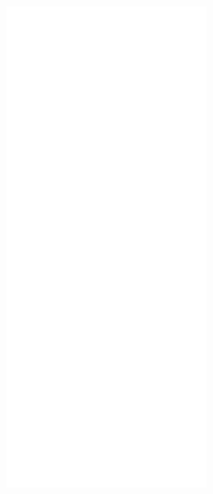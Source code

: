 <img alt="🦑" align="left" width="400px" src="https://github.com/Tiziyi/Tiziyi/blob/master/metrics.svg">
<img alt="🦑" align="left" width="400px" src="https://github.com/Tiziyi/Tiziyi/blob/master/metrics.additional.svg">
